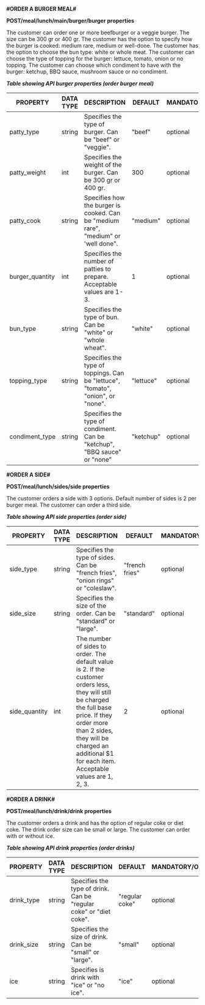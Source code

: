 **#ORDER A BURGER MEAL#** 

**POST/meal/lunch/main/burger/burger properties** 

The customer can order one or more beefburger or a veggie burger. The size can be 300 gr or 400 gr. The customer has the option to specify how the burger is cooked: medium rare, medium or well-done. The customer has the option to choose the bun type: white or whole meat. The customer can choose the type of topping for the burger: lettuce, tomato, onion or no topping. The customer can choose which condiment to have with the burger: ketchup, BBQ sauce, mushroom sauce or no condiment.

*__Table showing API burger properties (order burger meal)__* 

| PROPERTY        | DATA TYPE | DESCRIPTION                                                                         | DEFAULT   | MANDATORY/OPTIONAL |
|-----------------|-----------|-------------------------------------------------------------------------------------|-----------|--------------------|
| patty_type      | string    | Specifies the type of burger. Can be "beef" or "veggie".                            | "beef"    | optional           |
| patty_weight    | int       | Specifies the weight of the burger. Can be 300 gr or 400 gr.                        | 300       | optional           |
| patty_cook      | string    | Specifies how the burger is cooked.  Can be "medium rare", "medium" or 'well done". | "medium"  | optional           |
| burger_quantity | int       | Specifies the number of patties to prepare. Acceptable values are 1-3.              | 1         | optional           |
| bun_type        | string    | Specifies the type of bun. Can be  "white" or "whole wheat".                        | "white"   | optional           |
| topping_type    | string    | Specifies the type of toppings. Can be "lettuce", "tomato",  "onion", or  "none".   | "lettuce" | optional           |
| condiment_type  | string    | Specifies the type of condiment. Can be "ketchup", "BBQ sauce" or "none"            | "ketchup" | optional           |



**#ORDER A SIDE#**

**POST/meal/lunch/sides/side properties** 

The customer orders a side with 3 options. Default number of sides is 2 per burger meal. The customer can order a third side. 

*__Table showing API side properties (order side)__*

| PROPERTY      | DATA TYPE | DESCRIPTION                                                                                                                                                                                                                                             | DEFAULT        | MANDATORY/OPTIONAL |
|---------------|-----------|---------------------------------------------------------------------------------------------------------------------------------------------------------------------------------------------------------------------------------------------------------|----------------|--------------------|
| side_type     | string    | Specifies the type of sides. Can be "french fries", "onion rings" or "coleslaw".                                                                                                                                                                        | "french fries" | optional           |
| side_size     | string    | Specifies the size of the order. Can be "standard" or "large".                                                                                                                                                                                          | "standard"     | optional           |
| side_quantity | int       | The number of sides to order. The default value is 2. If the customer orders less, they will still be charged the full base price. If they order more than 2 sides, they will be charged an additional $1 for each item. Acceptable values are 1, 2, 3. | 2              | optional           |



**#ORDER A DRINK#** 

**POST/meal/lunch/drink/drink properties** 

The customer orders a drink and has the option of regular coke or diet coke. The drink order size can be small or large. The customer can order with or without ice.

*__Table showing API drink properties (order drinks)__* 

| PROPERTY   | DATA TYPE | DESCRIPTION                                                          | DEFAULT        | MANDATORY/OPTIONAL |
|------------|-----------|----------------------------------------------------------------------|----------------|--------------------|
| drink_type | string    | Specifies the type of drink.  Can be "regular coke" or  "diet coke". | "regular coke" | optional           |
| drink_size | string    | Specifies the size of drink. Can be "small" or "large".              | "small"        | optional           |
| ice        | string    | Specifies is drink with "ice"  or "no ice".                          | "ice"          | optional           |
